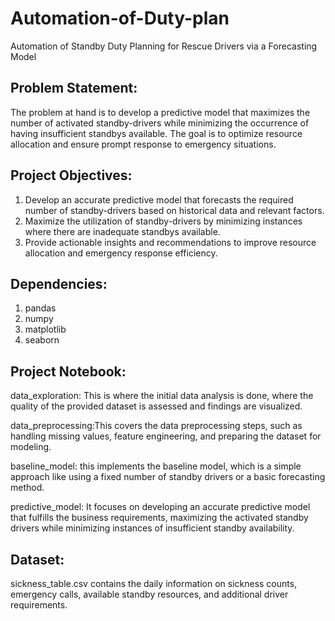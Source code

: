 # Automation-of-Duty-plan

Automation of Standby Duty Planning for Rescue Drivers via a Forecasting Model

## Problem Statement:
 The problem at hand is to develop a predictive model that maximizes the number of activated standby-drivers while minimizing the occurrence of having insufficient standbys available. The goal is to optimize resource allocation and ensure prompt response to emergency situations.
 
## Project Objectives:
1.	Develop an accurate predictive model that forecasts the required number of standby-drivers based on historical data and relevant factors.
2.	Maximize the utilization of standby-drivers by minimizing instances where there are inadequate standbys available.
3.	Provide actionable insights and recommendations to improve resource allocation and emergency response efficiency.

## Dependencies:
1. pandas 
2. numpy 
3. matplotlib
4. seaborn

## Project Notebook:

data_exploration: This is where the initial data analysis is done, where the quality of the provided dataset is assessed and findings are visualized.

data_preprocessing:This covers the data preprocessing steps, such as handling missing values, feature engineering, and preparing the dataset for modeling.

baseline_model: this implements the baseline model, which is a simple approach like using a fixed number of standby drivers or a basic forecasting method.

predictive_model: It focuses on developing an accurate predictive model that fulfills the business requirements, maximizing the activated standby drivers while minimizing instances of insufficient standby availability.


## Dataset:

 sickness_table.csv contains the daily information on sickness counts, emergency calls, available standby resources, and additional driver requirements.
